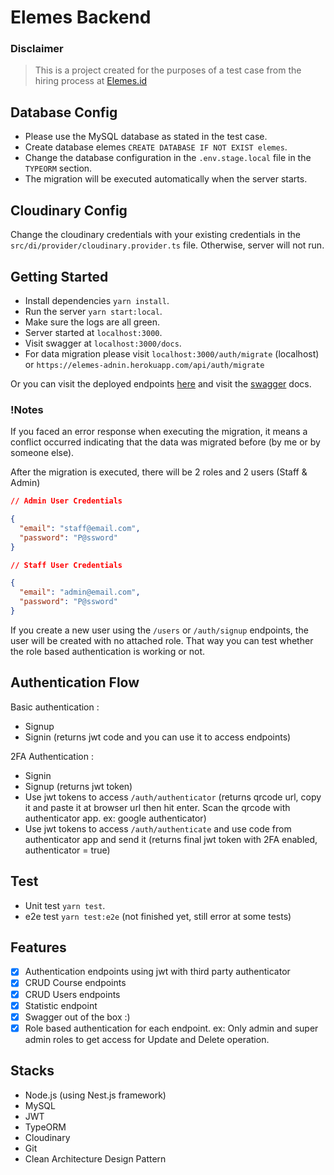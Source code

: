 # Elemes Backend

### Disclaimer

> This is a project created for the purposes of a test case from the hiring process at [Elemes.id](https://elemes.id)

## Database Config

- Please use the MySQL database as stated in the test case.
- Create database elemes ```CREATE DATABASE IF NOT EXIST elemes```.
- Change the database configuration in the ```.env.stage.local``` file in the ```TYPEORM``` section.
- The migration will be executed automatically when the server starts.

## Cloudinary Config

Change the cloudinary credentials with your existing credentials in the ```src/di/provider/cloudinary.provider.ts```
file. Otherwise, server will not run.

## Getting Started

- Install dependencies ```yarn install```.
- Run the server ```yarn start:local```.
- Make sure the logs are all green.
- Server started at ```localhost:3000```.
- Visit swagger at ```localhost:3000/docs```.
- For data migration please visit ```localhost:3000/auth/migrate``` (localhost)
  or ```https://elemes-adnin.herokuapp.com/api/auth/migrate```

Or you can visit the deployed endpoints [here](https://elemes-adnin.herokuapp.com/) and visit
the [swagger](https://elemes-adnin.herokuapp.com/docs) docs.

### !Notes

If you faced an error response when executing the migration, it means a conflict occurred indicating that the data was
migrated before (by me or by someone else).

After the migration is executed, there will be 2 roles and 2 users (Staff & Admin)

```json
// Admin User Credentials

{
  "email": "staff@email.com",
  "password": "P@ssword"
}

// Staff User Credentials

{
  "email": "admin@email.com",
  "password": "P@ssword"
}
```

If you create a new user using the ```/users``` or ```/auth/signup``` endpoints, the user will be created with no
attached role. That way you can test whether the role based authentication is working or not.

## Authentication Flow

Basic authentication :

- Signup
- Signin (returns jwt code and you can use it to access endpoints)

2FA Authentication :

- Signin
- Signup (returns jwt token)
- Use jwt tokens to access ```/auth/authenticator``` (returns qrcode url, copy it and paste it at browser url then hit
  enter. Scan the qrcode with authenticator app. ex: google authenticator)
- Use jwt tokens to access ```/auth/authenticate``` and use code from authenticator app and send it (returns final jwt
  token with 2FA enabled, authenticator = true)

## Test

- Unit test ```yarn test```.
- e2e test ```yarn test:e2e``` (not finished yet, still error at some tests)

## Features

- [x] Authentication endpoints using jwt with third party authenticator
- [x] CRUD Course endpoints
- [x] CRUD Users endpoints
- [x] Statistic endpoint
- [x] Swagger out of the box :)
- [x] Role based authentication for each endpoint. ex: Only admin and super admin roles to get access for Update and
  Delete operation.

## Stacks

- Node.js (using Nest.js framework)
- MySQL
- JWT
- TypeORM
- Cloudinary
- Git
- Clean Architecture Design Pattern
